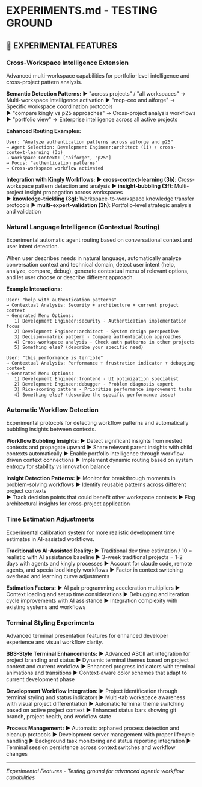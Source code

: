 # EXPERIMENTS.md - TESTING GROUND

## 🧪 EXPERIMENTAL FEATURES

### Cross-Workspace Intelligence Extension
Advanced multi-workspace capabilities for portfolio-level intelligence and cross-project pattern analysis.

**Semantic Detection Patterns:**
► "across projects" / "all workspaces" → Multi-workspace intelligence activation
► "mcp-ceo and aiforge" → Specific workspace coordination protocols  
► "compare kingly vs p25 approaches" → Cross-project analysis workflows
► "portfolio view" → Enterprise intelligence across all active projects

**Enhanced Routing Examples:**
```
User: "Analyze authentication patterns across aiforge and p25"
→ Agent Selection: Development Engineer:architect (1i) + cross-context-learning (3b)
→ Workspace Context: ["aiforge", "p25"] 
→ Focus: "authentication patterns"
→ Cross-workspace workflow activated
```

**Integration with Kingly Workflows:**
► **cross-context-learning (3b)**: Cross-workspace pattern detection and analysis
► **insight-bubbling (3f)**: Multi-project insight propagation across workspaces  
► **knowledge-trickling (3g)**: Workspace-to-workspace knowledge transfer protocols
► **multi-expert-validation (3h)**: Portfolio-level strategic analysis and validation

### Natural Language Intelligence (Contextual Routing)
Experimental automatic agent routing based on conversational context and user intent detection.

When user describes needs in natural language, automatically analyze conversation context and technical domain, detect user intent (help, analyze, compare, debug), generate contextual menu of relevant options, and let user choose or describe different approach.

**Example Interactions:**
```
User: "help with authentication patterns"
→ Contextual Analysis: Security + architecture + current project context
→ Generated Menu Options:
   1) Development Engineer:security - Authentication implementation focus
   2) Development Engineer:architect - System design perspective  
   3) Decision-matrix pattern - Compare authentication approaches
   4) Cross-workspace analysis - Check auth patterns in other projects
   5) Something else? (describe your specific need)
```

```
User: "this performance is terrible"
→ Contextual Analysis: Performance + frustration indicator + debugging context
→ Generated Menu Options:
   1) Development Engineer:frontend - UI optimization specialist
   2) Development Engineer:debugger - Problem diagnosis expert
   3) Rice-scoring pattern - Prioritize performance improvement tasks
   4) Something else? (describe the specific performance issue)
```

### Automatic Workflow Detection
Experimental protocols for detecting workflow patterns and automatically bubbling insights between contexts.

**Workflow Bubbling Insights:**
► Detect significant insights from nested contexts and propagate upward
► Share relevant parent insights with child contexts automatically
► Enable portfolio intelligence through workflow-driven context connections
► Implement dynamic routing based on system entropy for stability vs innovation balance

**Insight Detection Patterns:**
► Monitor for breakthrough moments in problem-solving workflows
► Identify reusable patterns across different project contexts  
► Track decision points that could benefit other workspace contexts
► Flag architectural insights for cross-project application

### Time Estimation Adjustments
Experimental calibration system for more realistic development time estimates in AI-assisted workflows.

**Traditional vs AI-Assisted Reality:**
► Traditional dev time estimation / 10 = realistic with AI assistance baseline
► 3-week traditional projects = 1-2 days with agents and kingly processes
► Account for claude code, remote agents, and specialized kingly workflows
► Factor in context switching overhead and learning curve adjustments

**Estimation Factors:**
► AI pair programming acceleration multipliers
► Context loading and setup time considerations
► Debugging and iteration cycle improvements with AI assistance
► Integration complexity with existing systems and workflows

### Terminal Styling Experiments
Advanced terminal presentation features for enhanced developer experience and visual workflow clarity.

**BBS-Style Terminal Enhancements:**
► Advanced ASCII art integration for project branding and status
► Dynamic terminal themes based on project context and current workflow
► Enhanced progress indicators with terminal animations and transitions
► Context-aware color schemes that adapt to current development phase

**Development Workflow Integration:**
► Project identification through terminal styling and status indicators
► Multi-tab workspace awareness with visual project differentiation
► Automatic terminal theme switching based on active project context
► Enhanced status bars showing git branch, project health, and workflow state

**Process Management:**
► Automatic orphaned process detection and cleanup protocols
► Development server management with proper lifecycle handling
► Background task monitoring and status reporting integration
► Terminal session persistence across context switches and workflow changes

---
*Experimental Features - Testing ground for advanced agentic workflow capabilities*